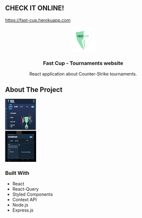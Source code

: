 ## CHECK IT ONLINE!

https://fast-cup.herokuapp.com

<p align="center">
  <a href="https://github.com/jjxmonster/fast-cup">
    <img src="./frontend/src/components/LandingSection/image/logofastcup.png" alt="Logo" width="80" height="80">
  </a>
  <h3 align="center">Fast Cup - Tournaments website</h3>

  <p align="center">
   React application about Counter-Strike tournaments. 
    <br />
  </p>
</p>

## About The Project

<img src="./img/landing.png" alt="landing" width="100" height="100">
<br>
<img src="./img/modal.png" alt="modal" width="100" height="100">

### Built With

-  React
-  React-Query
-  Styled Components
-  Context API
-  Node.js
-  Express.js
